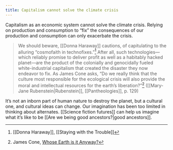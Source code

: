 ```yaml
---
title: Capitalism cannot solve the climate crisis
---
```


Capitalism as an economic system cannot solve the climate crisis. Relying on production and consumption to “fix” the consequences of our production and consumption can only exacerbate the crisis. 

> We should beware, [[Donna Haraway]] cautions, of capitulating to the alluring “cosmofaith in technofixes.”[^1] After all, such technologies—which reliably promise to deliver profit as well as a habitably hacked planet—are the product of the colonially and genocidally fueled white-industrial capitalism that created the disaster they now endeavor to fix. As James Cone asks, “Do we really think that the culture most responsible for the ecological crisis will also provide the moral and intellectual resources for the earth’s liberation?”[^2] ([[Mary-Jane Rubenstein|Rubenstein]], [[Pantheologies]], p. 129)

It’s not an inborn part of human nature to destroy the planet, but a cultural one, and cultural ideas can change. Our imagination has been too limited in thinking about alternates. [[Science fiction futures]] can help us imagine what it’s like to be [[Are we being good ancestors?|good ancestors]].

[^1]: [[Donna Haraway]], [[Staying with the Trouble]]
[^2]: James Cone, [Whose Earth is it Anyway?](https://sojo.net/magazine/july-2007/whose-earth-it-anyway)
